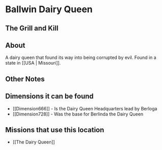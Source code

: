 # Ballwin Dairy Queen
## The Grill and Kill

## About
A dairy queen that found its way into being corrupted by evil. Found in a state in [[USA | Missouri]].

## Other Notes

## Dimensions it can be found
- [[Dimension666]] - Is the Dairy Queen Headquarters lead by Berloga
- [[Dimension728]] - Was the base for Berlinda the Dairy Queen

## Missions that use this location
- [[The Dairy Queen]]